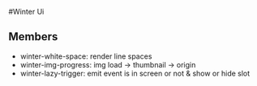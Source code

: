 #Winter Ui
## Members
 - winter-white-space: render line spaces
 - winter-img-progress: img load -> thumbnail -> origin
 - winter-lazy-trigger: emit event is in screen or not & show or hide slot
 
